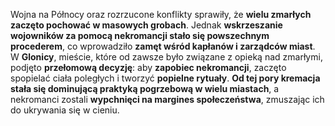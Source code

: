Wojna na Północy oraz rozrzucone konflikty sprawiły, że **wielu zmarłych zaczęto pochować w masowych grobach**. Jednak **wskrzeszanie wojowników za pomocą nekromancji stało się powszechnym procederem**, co wprowadziło **zamęt wśród kapłanów i zarządców miast**.
W **Glonicy**, mieście, które od zawsze było związane z opieką nad zmarłymi, podjęto **przełomową decyzję**: aby **zapobiec nekromancji**, zaczęto spopielać ciała poległych i tworzyć **popielne rytuały**. **Od tej pory kremacja stała się dominującą praktyką pogrzebową w wielu miastach**, a nekromanci zostali **wypchnięci na margines społeczeństwa**, zmuszając ich do ukrywania się w cieniu.